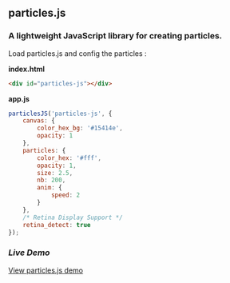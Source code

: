 ## particles.js

### A lightweight JavaScript library for creating particles.

Load particles.js and config the particles :

**index.html**
```html
<div id="particles-js"></div>
```

**app.js**
```javascript
particlesJS('particles-js', {
	canvas: {
		color_hex_bg: '#15414e',
		opacity: 1
	},
	particles: {
	    color_hex: '#fff',
		opacity: 1,
		size: 2.5,
		nb: 200,
		anim: {
			speed: 2
		}
	},
	/* Retina Display Support */
	retina_detect: true
});
```

### ***Live Demo***
<a href="http://vincentgarreau.com/particles.js/demo/" target="_blank">View particles.js demo</a>
<!--<img src="http://cl.ly/XPlB/particles-2.gif">-->
